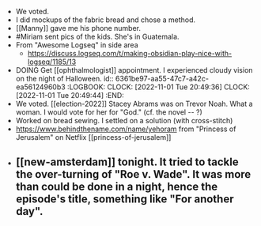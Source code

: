- We voted.
- I did mockups of the fabric bread and chose a method.
- [[Manny]] gave me his phone number.
- #Miriam sent pics of the kids. She's in Guatemala.
- From "Awesome Logseq" in side area
	- https://discuss.logseq.com/t/making-obsidian-play-nice-with-logseq/1185/13
- DOING Get [[ophthalmologist]] appointment. I experienced cloudy vision on the night of Halloween.
  id:: 6361be97-aa55-47c7-a42c-ea56124960b3
  :LOGBOOK:
  CLOCK: [2022-11-01 Tue 20:49:36]
  CLOCK: [2022-11-01 Tue 20:49:44]
  :END:
- We voted. [[election-2022]] Stacey Abrams was on Trevor Noah. What a woman. I would vote for her for "God." (cf. the novel -- ?)
- Worked on bread sewing. I settled on a solution (with cross-stitch)
- https://www.behindthename.com/name/yehoram from "Princess of Jerusalem" on Netflix [[princess-of-jerusalem]]
- [[new-amsterdam]] tonight. It tried to tackle the over-turning of "Roe v. Wade". It was more than could be done in a night, hence the episode's title, something like "For another day".
	-